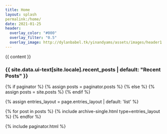 ```yaml
---
title: Home
layout: splash
permalink:/home/
date: 2021-01-25
header:
  overlay_color: "#000"
  overlay_filter: "0.5"
  overlay_image: http://dylanbabel.tk/yinandyams/assets/images/header1.JPG
---
```


{{ content }}

<h3 class="archive__subtitle">{{ site.data.ui-text[site.locale].recent_posts | default: "Recent Posts" }}</h3>

{% if paginator %}
  {% assign posts = paginator.posts %}
{% else %}
  {% assign posts = site.posts %}
{% endif %}

{% assign entries_layout = page.entries_layout | default: 'list' %}
<div class="entries-{{ entries_layout }}">
  {% for post in posts %}
    {% include archive-single.html type=entries_layout %}
  {% endfor %}
</div>

{% include paginator.html %}